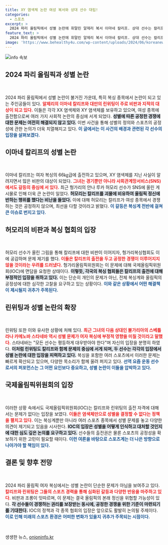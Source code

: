```yaml
---
title: XY 염색체 논란 여성 복서와 상대 선수 대립!
categories:
  - 스포츠
excerpt: >
  2024 파리 올림픽에서 성별 논란에 휘말린 알제리 복서 이마네 칼리프. 상대 선수는 칼리프를 괴물로 비유하며 공정성 문제를 지적, 긴장감이 감돌고 있다. IOC는 이들의 출전을 지지하지만 논란은 계속되고 있다.
feature_text: >
  2024 파리 올림픽에서 성별 논란에 휘말린 알제리 복서 이마네 칼리프. 상대 선수는 칼리프를 괴물로 비유하며 공정성 문제를 지적, 긴장감이 감돌고 있다. IOC는 이들의 출전을 지지하지만 논란은 계속되고 있다.
image: 'https://www.behealthy4u.com/wp-content/uploads/2024/06/koreanews.jpg'
---
```


<p><img src="https://www.behealthy4u.com/wp-content/uploads/2024/06/koreanews.jpg" alt="info 속보" /></p>

<h2 data-ke-size="size26">2024 파리 올림픽과 성별 논란</h2>

<p data-ke-size="size16">&nbsp;</p>

<p>2024 파리 올림픽에서 성별 논란이 불거진 가운데, 특히 복싱 종목에서 논란이 되고 있는 주인공들이 있다. <b><span style="color: #ee2323;">알제리의 이마네 칼리프와 대만의 린위팅이 주로 비판과 지적의 대상이 되고 있다.</span></b> 이들은 각각 XX 염색체와 XY 염색체를 보유하고 있으며, 여성 종목에 출전함으로써 여러 가지 사회적 논란의 중심에 서게 되었다. <b><span style="background-color: #21538527;">성별에 따른 공정한 경쟁에 대한 문제는 여전히 해결되지 않고 있다.</span></b> 이번 사건을 통해 성별의 정의와 스포츠의 공정성에 관한 논의가 더욱 치열해지고 있다. <b><span style="color: #1a5490;">이 글에서는 이 사건의 배경과 관련된 각 선수의 입장을 살펴보겠다.</span></b></p>

<h2 data-ke-size="size26">이마네 칼리프의 성별 논란</h2>

<p data-ke-size="size16">&nbsp;</p>

<p>이마네 칼리프는 여자 복싱의 66㎏급에 출전하고 있으며, XY 염색체를 지닌 사실이 알려지면서 많은 비판의 대상이 되었다. <b><span style="color: #ee2323;">그녀는 경기뿐만 아니라 사회관계망서비스(SNS)에서도 갈등의 중심에 서 있다.</span></b> 최근 헝가리의 안나 루카 허모리 선수가 SNS에 올린 게시물로 인해 더욱 큰 논란이 일었다. <b><span style="background-color: #21538527;">허모리는 칼리프를 괴물에 비유하여 올림픽 정신에 반하는 행위를 했다는 비난을 들었다.</span></b> 이에 대해 허모리는 칼리프가 여성 종목에서 경쟁하는 것은 공정하지 않으며, 최선을 다할 것이라고 밝혔다. <b><span style="color: #1a5490;">이 갈등은 복싱계 전반에 걸쳐 큰 이슈로 번지고 있다.</span></b></p>

<h2 data-ke-size="size26">허모리의 비판과 복싱 협회의 입장</h2>

<p data-ke-size="size16">&nbsp;</p>

<p>허모리 선수가 올린 그림을 통해 칼리프에 대한 비판이 이어지자, 헝가리복싱협회도 이에 공감하며 문제 제기를 했다. <b><span style="color: #ee2323;">이들은 칼리프의 출전을 두고 공정한 경쟁이 이루어지지 않을 것이라는 우려를 드러냈다.</span></b> 헝가리올림픽위원회는 이 문제에 대해 국제올림픽위원회(IOC)에 면담을 요청한 상태이다. <b><span style="background-color: #21538527;">이렇듯, 각국의 복싱 협회들은 칼리프의 출전에 대해 부정적인 입장을 취하고 있다.</span></b> 이는 단순히 개인의 문제가 아닌, 전체 복싱계와 올림픽의 공정성에 대한 심각한 고찰을 요구하고 있는 상황이다. <b><span style="color: #1a5490;">이와 같은 상황에서 어떤 해결책이 제시될지 귀추가 주목된다.</span></b></p>

<h2 data-ke-size="size26">린위팅과 성별 논란의 확장</h2>

<p data-ke-size="size16">&nbsp;</p>

<p>린위팅 또한 이와 유사한 상황에 처해 있다. <b><span style="color: #ee2323;">최근 그녀의 다음 상대인 불가리아의 스베틀라나 카메노바 스타네바 역시 성별 문제가 여자 복싱에 부정적 영향을 미칠 것이라고 말했다.</span></b> 스타네바는 "모든 선수는 평등하게 대우받아야 한다"며 자신의 입장을 분명히 하였다. <b><span style="background-color: #21538527;">이처럼 린위팅도 칼리프와 함께 문제의 중심에 서게 되며, 두 선수는 각각의 입장에서 성별 논란에 대한 입장을 피력하고 있다.</span></b> 복싱을 포함한 여러 스포츠에서 이러한 문제는 빠르게 확산되고 있으며, 다양한 목소리가 함께 울려 퍼지고 있다. <b><span style="color: #1a5490;">선역 요즘 운동 선수로서의 퍼포먼스는 그 어떤 요인보다 중요하고, 성별 논란이 이들을 압박하고 있다.</span></b></p>

<h2 data-ke-size="size26">국제올림픽위원회의 입장</h2>

<p data-ke-size="size16">&nbsp;</p>

<p>이러한 상황 속에서도 국제올림픽위원회(IOC)는 칼리프와 린위팅의 출전 자격에 대해서는 문제가 없다는 입장을 보였다. <b><span style="color: #ee2323;">이들은 염색체만으로 성별을 결정할 수 없다는 정책을 펼치고 있다.</span></b> 이는 복싱계뿐만 아니라 여러 스포츠 종목에서 성별 문제를 놓고 다양한 의견이 제기되고 있음을 시사한다. <b><span style="background-color: #21538527;">IOC의 입장은 성별을 어떻게 인식하고 대처할 것인지에 대한 심도 깊은 논의를 요구하고 있다.</span></b> 선수들의 출전권은 물론 스포츠의 공정성을 확보하기 위한 고민이 필요할 때이다. <b><span style="color: #1a5490;">이런 여론을 바탕으로 스포츠계는 더 나은 방향으로 나아가야 할 책임이 있다.</span></b></p>

<h2 data-ke-size="size26">결론 및 향후 전망</h2>

<p data-ke-size="size16">&nbsp;</p>

<p>2024 파리 올림픽 여자 복싱에서는 성별 논란이 단순한 문제가 아님을 보여주고 있다. <b><span style="color: #ee2323;">칼리프와 린위팅은 그들의 스포츠 경력을 통해 심화된 갈등과 다양한 반응을 마주하고 있다.</span></b> 비판과 조롱이 잇따르며, 이 문제는 결국 올림픽의 본래 정신을 위협할 가능성이 있다. <b><span style="background-color: #21538527;">각 선수들이 경쟁하는 권리를 보장받는 동시에, 공정한 경쟁을 위한 기준이 마련되기를 기대한다.</span></b> IOC의 정책과 각 종목 협회의 입장은 앞으로도 활발히 논의될 주제이다. <b><span style="color: #1a5490;">이로 인해 미래의 스포츠 환경은 어떠한 변화가 있을지 귀추가 주목되는 시점이다.</span></b></p>

<p data-ke-size="size16">&nbsp;</p>
생생한 뉴스, <a href="https://onioninfo.kr" rel="dofollow">onioninfo.kr</a>


